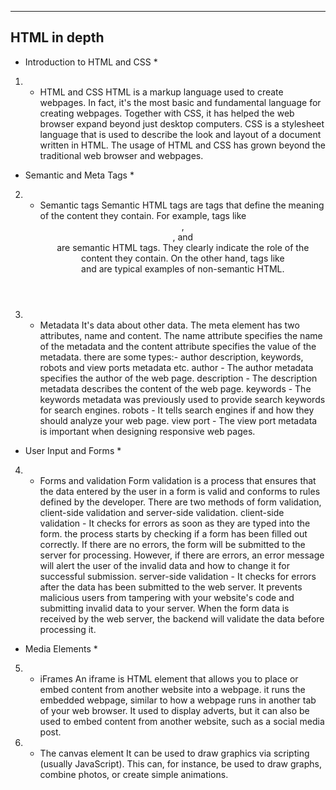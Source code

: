 -------------
HTML in depth
-------------




* Introduction to HTML and CSS *

1) - HTML and CSS
HTML is a markup language used to create webpages. In fact, it's the most basic and fundamental language for creating webpages. Together with CSS, it has helped the web browser expand beyond just desktop computers. CSS is a stylesheet language that is used to describe the look and layout of a document written in HTML. The usage of HTML and CSS has grown beyond the traditional web browser and webpages.




* Semantic and Meta Tags *

2) - Semantic tags
Semantic HTML tags are tags that define the meaning of the content they contain. For example, tags like <header>, <article>, and <footer> are semantic HTML tags. They clearly indicate the role of the content they contain. On the other hand, tags like <div> and <span> are typical examples of non-semantic HTML.

3) - Metadata
It's data about other data. The meta element has two attributes, name and content. The name attribute specifies the name of the metadata and the content attribute specifies the value of the metadata. there are some types:- author description, keywords, robots and view ports metadata etc.
author - The author metadata specifies the author of the web page. 
description - The description metadata describes the content of the web page. 
keywords - The keywords metadata was previously used to provide search keywords for search engines.
robots - It tells search engines if and how they should analyze your web page.
view port - The view port metadata is important when designing responsive web pages. 




* User Input and Forms *

4) - Forms and validation
Form validation is a process that ensures that the data entered by the user in a form is valid and conforms to rules defined by the developer. There are two methods of form validation, client-side validation and server-side validation. 
client-side validation - It checks for errors as soon as they are typed into the form. the process starts by checking if a form has been 
                         filled out correctly. If there are no errors, the form will be submitted to the server for processing. However, if there are errors, an error message will alert the user of the invalid data and how to change it for successful submission. 
server-side validation - It checks for errors after the data has been submitted to the web server. It prevents malicious users from 
                         tampering with your website's code and submitting invalid data to your server. When the form data is received by the web server, the backend will validate the data before processing it.




* Media Elements *

5) - iFrames
An iframe is HTML element that allows you to place or embed content from another website into a webpage. it runs the embedded webpage, similar to how a webpage runs in another tab of your web browser. It used to display adverts, but it can also be used to embed content from another website, such as a social media post.  

6) - The canvas element
It can be used to draw graphics via scripting (usually JavaScript). This can, for instance, be used to draw graphs, combine photos, or create simple animations.